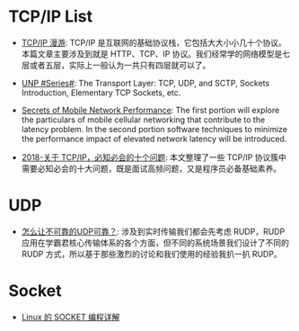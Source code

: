 

# TCP/IP List

- [TCP/IP 漫游](https://parg.co/UVU): TCP/IP 是互联网的基础协议栈，它包括大大小小几十个协议。本篇文章主要涉及到就是 HTTP、TCP、IP 协议。我们经常学的网络模型是七层或者五层，实际上一般认为一共只有四层就可以了。

- [UNP #Series#](https://parg.co/UVl): The Transport Layer: TCP, UDP, and SCTP, Sockets Introduction, Elementary TCP Sockets, etc.

- [Secrets of Mobile Network Performance](http://aosabook.org/en/posa/secrets-of-mobile-network-performance.html): The first portion will explore the particulars of mobile cellular networking that contribute to the latency problem. In the second portion software techniques to minimize the performance impact of elevated network latency will be introduced.

- [2018-关于 TCP/IP，必知必会的十个问题](https://mp.weixin.qq.com/s/qn5fw8yHvjBou6Ps2Xo9Lw): 本文整理了一些 TCP/IP 协议簇中需要必知必会的十大问题，既是面试高频问题，又是程序员必备基础素养。

# UDP

- [怎么让不可靠的UDP可靠？](https://mp.weixin.qq.com/s/-yJH782XEnaezr7NWu8lIw): 涉及到实时传输我们都会先考虑 RUDP，RUDP 应用在学霸君核心传输体系的各个方面，但不同的系统场景我们设计了不同的 RUDP 方式，所以基于那些激烈的讨论和我们使用的经验我扒一扒 RUDP。


# Socket

- [Linux 的 SOCKET 编程详解 ](http://blog.csdn.net/hguisu/article/details/7445768/)
